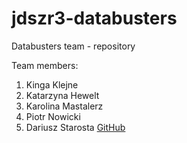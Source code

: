 # jdszr3-databusters
Databusters team - repository

Team members:
1. Kinga Klejne
2. Katarzyna Hewelt
3. Karolina Mastalerz
4. Piotr Nowicki
5. Dariusz Starosta [GitHub](http://github.com)
